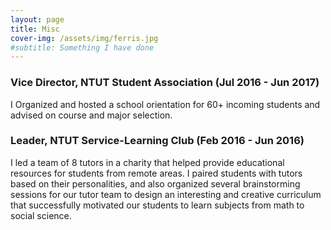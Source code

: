 ```yaml
---
layout: page
title: Misc
cover-img: /assets/img/ferris.jpg
#subtitle: Something I have done
---
```


### Vice Director, NTUT Student Association (Jul 2016 - Jun 2017)
I Organized and hosted a school orientation for 60+ incoming students and advised on course and major selection.

### Leader, NTUT Service-Learning Club (Feb 2016 - Jun 2016)
I led a team of 8 tutors in a charity that helped provide educational resources for students from remote areas. I paired students with tutors based on their personalities, and also organized several brainstorming sessions for our tutor team to design an interesting and creative curriculum that successfully motivated our students to learn subjects from math to social science.
